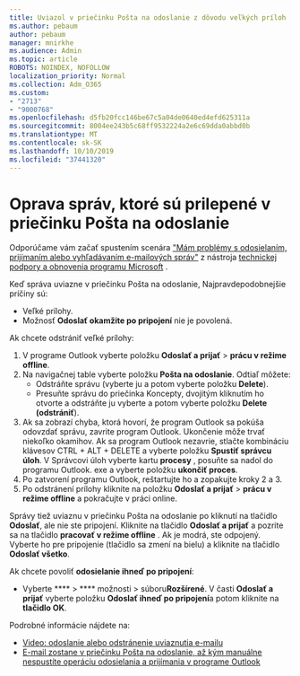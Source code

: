 ```yaml
---
title: Uviazol v priečinku Pošta na odoslanie z dôvodu veľkých príloh
ms.author: pebaum
author: pebaum
manager: mnirkhe
ms.audience: Admin
ms.topic: article
ROBOTS: NOINDEX, NOFOLLOW
localization_priority: Normal
ms.collection: Adm_O365
ms.custom:
- "2713"
- "9000768"
ms.openlocfilehash: d5fb20fcc146be67c5a04de0640ed4efd625311a
ms.sourcegitcommit: 8004ee243b5c68ff9532224a2e6c69dda0abbd0b
ms.translationtype: MT
ms.contentlocale: sk-SK
ms.lasthandoff: 10/10/2019
ms.locfileid: "37441320"
---
```

# <a name="fix-messages-that-are-stuck-in-the-outbox"></a>Oprava správ, ktoré sú prilepené v priečinku Pošta na odoslanie

Odporúčame vám začať spustením scenára ["Mám problémy s odosielaním, prijímaním alebo vyhľadávaním e-mailových správ"](https://aka.ms/SaRA-OutlookSendReceive) z nástroja [technickej podpory a obnovenia programu Microsoft](https://diagnostics.office.com/#/) .

Keď správa uviazne v priečinku Pošta na odoslanie, Najpravdepodobnejšie príčiny sú:
- Veľké prílohy.
- Možnosť **Odoslať okamžite po pripojení** nie je povolená.

Ak chcete odstrániť veľké prílohy: 

1. V programe Outlook vyberte položku **Odoslať a prijať** > **prácu v režime offline**. 
2. Na navigačnej table vyberte položku **Pošta na odoslanie**. Odtiaľ môžete: 
    - Odstráňte správu (vyberte ju a potom vyberte položku **Delete**).
    - Presuňte správu do priečinka Koncepty, dvojitým kliknutím ho otvorte a odstráňte ju vyberte a potom vyberte položku **Delete (odstrániť**).
3. Ak sa zobrazí chyba, ktorá hovorí, že program Outlook sa pokúša odovzdať správu, zavrite program Outlook. Ukončenie môže trvať niekoľko okamihov. Ak sa program Outlook nezavrie, stlačte kombináciu klávesov CTRL + ALT + DELETE a vyberte položku **Spustiť správcu úloh**. V Správcovi úloh vyberte kartu **procesy** , posuňte sa nadol do programu Outlook. exe a vyberte položku **ukončiť proces**.
4. Po zatvorení programu Outlook, reštartujte ho a zopakujte kroky 2 a 3. 
5. Po odstránení prílohy kliknite na položku **Odoslať a prijať** > **prácu v režime offline** a pokračujte v práci online. 

Správy tiež uviaznu v priečinku Pošta na odoslanie po kliknutí na tlačidlo **Odoslať**, ale nie ste pripojení. Kliknite na tlačidlo **Odoslať a prijať** a pozrite sa na tlačidlo **pracovať v režime offline** . Ak je modrá, ste odpojený. Vyberte ho pre pripojenie (tlačidlo sa zmení na bielu) a kliknite na tlačidlo **Odoslať všetko**.
 
Ak chcete povoliť **odosielanie ihneď po pripojení**:
 
- Vyberte **** > **** možnosti >  súboru**Rozšírené**.
V časti **Odoslať a prijať** vyberte položku **Odoslať ihneď po pripojení**a potom kliknite na **tlačidlo OK**.
 
Podrobné informácie nájdete na:
- [Video: odoslanie alebo odstránenie uviaznutia e-mailu](https://support.office.com/article/Video-Send-or-delete-an-email-stuck-in-your-outbox-26d5d34a-4e5f-444a-a9e8-44db04a94dec) 
- [E-mail zostane v priečinku Pošta na odoslanie, až kým manuálne nespustíte operáciu odosielania a prijímania v programe Outlook](https://support.microsoft.com/help/2797572/email-stays-in-the-outbox-folder-until-you-manually-initiate-a-send-re)
